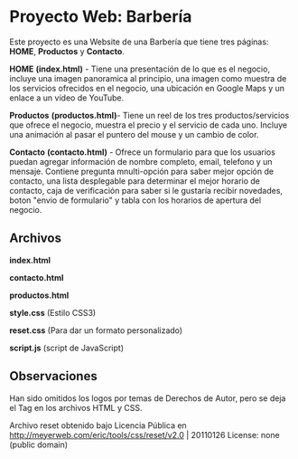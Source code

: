 # Proyecto Web: Barbería

Este proyecto es una Website de una Barbería que tiene tres páginas: **HOME**, **Productos** y **Contacto**.


**HOME** **(index.html)** - Tiene una presentación de lo que es el negocio, incluye una imagen panoramica al principio, una imagen como muestra de los servicios ofrecidos en el negocio, una ubicación en Google Maps y un enlace a un vídeo de YouTube.

**Productos** **(productos.html)**- Tiene un reel de los tres productos/servicios que ofrece el negocio, muestra el precio y el servicio de cada uno. Incluye una animación al pasar el puntero del mouse y un cambio de color.

**Contacto** **(contacto.html)** - Ofrece un formulario para que los usuarios puedan agregar información de nombre completo, email, telefono y un mensaje. Contiene pregunta mnulti-opción para saber mejor opción de contacto, una lista desplegable para determinar el mejor horario de contacto, caja de verificación para saber si le gustaría recibir novedades, boton "envio de formulario" y tabla con los horarios de apertura del negocio.

## Archivos

**index.html**

**contacto.html**

**productos.html**

**style.css** (Estilo CSS3)

**reset.css** (Para dar un formato personalizado)

**script.js** (script de JavaScript)

## Observaciones

Han sido omitidos los logos por temas de Derechos de Autor, pero se deja el Tag en los archivos HTML y CSS.

Archivo reset obtenido bajo Licencia Pública en http://meyerweb.com/eric/tools/css/reset/v2.0 | 20110126   License: none (public domain)
